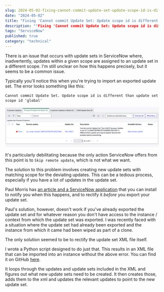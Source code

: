 ```yaml
---
slug: 2024-05-02-fixing-cannot-commit-update-set-update-scope-id-is-different
date: "2024-05-02"
title: "Fixing 'Cannot commit Update Set: Update scope id is different than update set scope id' errors in exported update sets"
description: ""Fixing 'Cannot commit Update Set: Update scope id is different than update set scope id' errors in exported update sets""
tags: "ServiceNow"
published: true
category: "technical"
---
```


There is an issue that occurs with update sets in ServiceNow where, inadvertently, updates within a given scope are assigned to an update set in a different scope. I'm still unclear on how this happens precisely, but it seems to be a common issue.

Typically you'll notice this when you're trying to import an exported update set. The error looks something like this:

```
Cannot commit Update Set. Update scope id is different than update set scope id 'global'
```

![](./images/20240502044623.png)

It's particularly debilitating because the only action ServiceNow offers from this point is to `Skip remote update`, which is not what we want.

The solution to this problem involves creating new update sets with matching scope for the deviating updates. This can be a tedious process, especially if you have a lot of updates in the update set.

Paul Morris has [an article and a ServiceNow application](https://sn-nerd.com/2022/02/12/how-to-prevent-cannot-commit-update-set-issues-in-your-instance/) that you can install to notify you when this happens, and to rectify it _before_ you export your update set.

Paul's solution, however, doesn't work if you've already exported the update set and for whatever reason you don't have access to the instance / context from which the update set was exported. I was recently faced with a situation where the update set had already been exported and the instance from which it came had been wiped as part of a clone.

The only solution seemed to be to rectify the update set XML file itself.

I wrote a Python script designed to do just that. This results in an XML file that can be imported into an instance without the above error. You can find it on GitHub [here](https://github.com/BisonITS/fix-update-2-update-set-assignments).

It loops through the updates and update sets included in the XML and figures out what new update sets need to be created. It then creates those, adds them to the xml and updates the relevant updates to point to the new update set.
